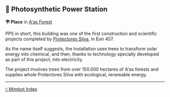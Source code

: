 ## 🌿 Photosynthetic Power Station

**🪧 Place** in [A'as Forest](<https://zeithalt.github.io/r/aas_forest.html>)

PPS in short, this building was one of the first construction and scientific projects completed by [Protectores Silva](<https://zeithalt.github.io/r/protectores_silva.html>), in Eon 457.

As the name itself suggests, the installation uses trees to transform solar energy into chemical, and then, thanks to technology specially developed as part of this project, into electricity.

The project involves trees from over 150.000 hectares of A'as forests and supplies whole Protectores Silva with ecological, renewable energy.

<!---
keywords: ps, pps, aas, a'as, forest, ares, flora, fauna
aliases: 
-->
----------
[`📑` Mimbot Index](</index.md#e470>)